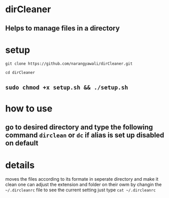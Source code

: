 # dirCleaner
Helps to manage files in a directory
---
# setup
`git clone https://github.com/narangyawali/dirCleaner.git`

`cd dirCleaner`

`sudo chmod +x setup.sh && ./setup.sh`
---
# how to use 
go to desired directory and type the following command
`dirclean` or 
`dc` if alias is set up disabled on default
---
# details
moves the files according to its formate in seperate directory and make it clean
one can adjust the extension and folder on their owm by changin the `~/.dircleanrc` file
to see the current setting just type `cat ~/.dircleanrc`

